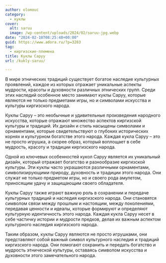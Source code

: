 ```yaml
---
author: olomouc
category:
  - куклы
cover:
  alt: saruu
  image: /wp-content/uploads/2024/02/saruu-jpg.webp
date: "2024-02-18T08:25:48+00:00"
guid: https://www.adora.ru/?p=3283
tag:
  - киргизские-племена
title: Куклы Саруу
url: /kukly-saruu/

---
```

В мире этнических традиций существует богатое наследие культурных проявлений, каждое из которых отражает уникальные аспекты мудрости, красоты и духовности различных этнических групп. Среди этих наследий особенное место занимают куклы Саруу, которые являются не только предметами игры, но и символами искусства и культуры киргизского народа.

Куклы Саруу – это необычные и удивительные произведения народного искусства, которые отражают множество аспектов киргизской культуры и традиций. Их дизайн и стиль насыщены символами и орнаментами, которые свидетельствуют о глубоких исторических корнях и культурном богатстве этого народа. Каждая кукла Саруу – это не просто игрушка, а скорее образ, который воплощает в себе мудрость, красоту и традиции киргизского народа.

Одной из ключевых особенностей кукол Саруу является их уникальный дизайн, который отражает богатство и разнообразие киргизской культуры. Эти куклы часто украшаются различными орнаментами, символизирующими природу, духовность и традиции этого народа. Они служат не только предметом игры, но и своего рода амулетом, приносящим удачу и защищающим своего обладателя.

Куклы Саруу также играют важную роль в сохранении и передаче культурных традиций и наследия киргизского народа. Они становятся символом связи между прошлым и настоящим, между поколениями, передавая ценности и идеалы, которые формируют и определяют культурную идентичность этого народа. Каждая кукла Саруу несет в себе частичку истории и мудрости предков, делая их важным аспектом культурного наследия киргизского народа.

Таким образом, куклы Саруу являются не просто игрушками, они представляют собой важный символ культурного наследия и традиций киргизского народа. Они помогают сохранить и передать богатство и мудрость этнической культуры, оставаясь символом искусства и духовности этого замечательного народа.
